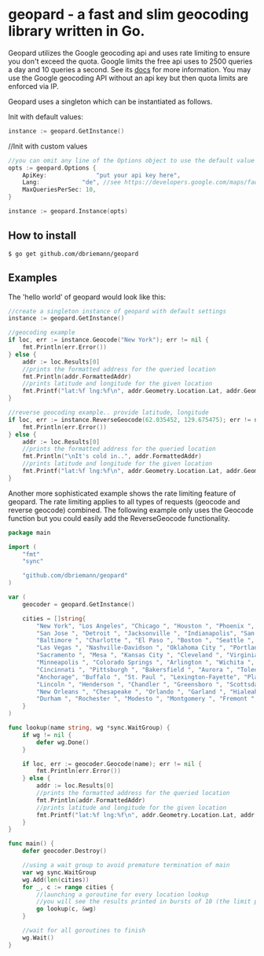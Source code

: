 # geopard - a fast and slim geocoding library written in Go.
Geopard utilizes the Google geocoding api and  uses rate limiting to ensure you don't exceed the quota.
Google limits the free api uses to 2500 queries a day and 10 queries a second.
See its [docs](https://developers.google.com/maps/documentation/geocoding/intro) for more information.
You may use the Google geocoding API without an api key but then quota limits are enforced via IP.

Geopard uses a singleton which can be instantiated as follows.

Init with default values:
```Go
instance := geopard.GetInstance()
```

//Init with custom values
```Go
//you can omit any line of the Options object to use the default value
opts := geopard.Options {
	ApiKey: 			 "put your api key here",
	Lang:	   		 "de", //see https://developers.google.com/maps/faq#languagesupport
	MaxQueriesPerSec: 10,
}

instance := geopard.Instance(opts)
```

## How to install
	$ go get github.com/dbriemann/geopard

## Examples
The 'hello world' of geopard would look like this:
```Go
//create a singleton instance of geopard with default settings
instance := geopard.GetInstance()

//geocoding example
if loc, err := instance.Geocode("New York"); err != nil {
	fmt.Println(err.Error())
} else {
	addr := loc.Results[0]
	//prints the formatted address for the queried location
	fmt.Println(addr.FormattedAddr)
	//prints latitude and longitude for the given location
	fmt.Printf("lat:%f lng:%f\n", addr.Geometry.Location.Lat, addr.Geometry.Location.Lng)
}

//reverse geocoding example.. provide latitude, longitude
if loc, err := instance.ReverseGeocode(62.035452, 129.675475); err != nil {
	fmt.Println(err.Error())
} else {
	addr := loc.Results[0]
	//prints the formatted address for the queried location
	fmt.Println("\nIt's cold in..", addr.FormattedAddr)
	//prints latitude and longitude for the given location
	fmt.Printf("lat:%f lng:%f\n", addr.Geometry.Location.Lat, addr.Geometry.Location.Lng)
}
```

Another more sophisticated example shows the rate limiting feature of geopard. The rate limiting applies to all types of requests
(geocode and reverse geocode) combined. The following example only uses the Geocode function but you could easily add the
ReverseGeocode functionality.
```Go
package main

import (
	"fmt"
	"sync"

	"github.com/dbriemann/geopard"
)

var (
	geocoder = geopard.GetInstance()

	cities = []string{
		"New York", "Los Angeles", "Chicago ", "Houston ", "Phoenix ", "Philadelphia ", "San Antonio ", "San Diego ", "Dallas ",
		"San Jose ", "Detroit ", "Jacksonville ", "Indianapolis", "San Francisco ", "Columbus ", "Austin ", "Memphis ", "Fort Worth ",
		"Baltimore ", "Charlotte ", "El Paso ", "Boston ", "Seattle ", "Washington ", "Milwaukee ", "Denver ", "Louisville/Jefferson County ",
		"Las Vegas ", "Nashville-Davidson ", "Oklahoma City ", "Portland ", "Tucson ", "Albuquerque ", "Atlanta ", "Long Beach ", "Fresno ",
		"Sacramento ", "Mesa ", "Kansas City ", "Cleveland ", "Virginia Beach ", "Omaha ", "Miami ", "Oakland ", "Tulsa ", "Honolulu ",
		"Minneapolis ", "Colorado Springs ", "Arlington ", "Wichita ", "Raleigh ", "St. Louis ", "Santa Ana ", "Anaheim ", "Tampa ",
		"Cincinnati ", "Pittsburgh ", "Bakersfield ", "Aurora ", "Toledo ", "Riverside ", "Stockton ", "Corpus Christi ", "Newark ",
		"Anchorage", "Buffalo ", "St. Paul ", "Lexington-Fayette", "Plano ", "Fort Wayne ", "St. Petersburg ", "Glendale ", "Jersey City ",
		"Lincoln ", "Henderson ", "Chandler ", "Greensboro ", "Scottsdale ", "Baton Rouge ", "Birmingham ", "Norfolk ", "Madison ",
		"New Orleans ", "Chesapeake ", "Orlando ", "Garland ", "Hialeah ", "Laredo ", "Chula Vista ", "Lubbock ", "Reno ", "Akron ",
		"Durham ", "Rochester ", "Modesto ", "Montgomery ", "Fremont ", "Shreveport ", "Arlington", "Glendale",
	}
)

func lookup(name string, wg *sync.WaitGroup) {
	if wg != nil {
		defer wg.Done()
	}

	if loc, err := geocoder.Geocode(name); err != nil {
		fmt.Println(err.Error())
	} else {
		addr := loc.Results[0]
		//prints the formatted address for the queried location
		fmt.Println(addr.FormattedAddr)
		//prints latitude and longitude for the given location
		fmt.Printf("lat:%f lng:%f\n", addr.Geometry.Location.Lat, addr.Geometry.Location.Lng)
	}
}

func main() {
	defer geocoder.Destroy()

	//using a wait group to avoid premature termination of main
	var wg sync.WaitGroup
	wg.Add(len(cities))
	for _, c := range cities {
		//launching a goroutine for every location lookup
		//you will see the results printed in bursts of 10 (the limit per second of the google service)
		go lookup(c, &wg)
	}

	//wait for all goroutines to finish
	wg.Wait()
}
```
